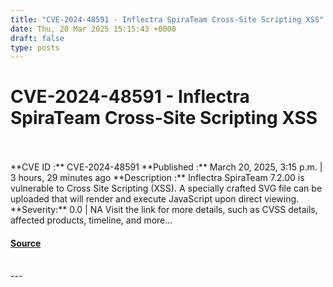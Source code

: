 ```yaml
---
title: "CVE-2024-48591 - Inflectra SpiraTeam Cross-Site Scripting XSS"
date: Thu, 20 Mar 2025 15:15:43 +0000
draft: false
type: posts
---
```

# CVE-2024-48591 - Inflectra SpiraTeam Cross-Site Scripting XSS

<br/>

<br/>
**CVE ID :** CVE-2024-48591  
**Published :** March 20, 2025, 3:15 p.m. | 3 hours, 29 minutes ago  
**Description :** Inflectra SpiraTeam 7.2.00 is vulnerable to Cross Site Scripting (XSS). A specially crafted SVG file can be uploaded that will render and execute JavaScript upon direct viewing.  
**Severity:** 0.0 | NA  
Visit the link for more details, such as CVSS details, affected products, timeline, and more...

#### [Source](https://cvefeed.io/vuln/detail/CVE-2024-48591)

<br/>
---
